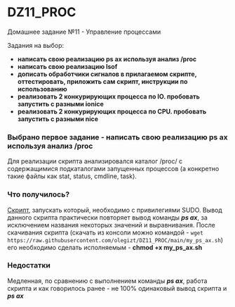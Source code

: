 # DZ11_PROC
Домашнее задание №11 - Управление процессами

Задания на выбор:

- **написать свою реализацию ps ax используя анализ /proc**
- **написать свою реализацию lsof**
- **дописать обработчики сигналов в прилагаемом скрипте, оттестировать, приложить сам скрипт, инструкции по использованию**
- **реализовать 2 конкурирующих процесса по IO. пробовать запустить с разными ionice**
- **реализовать 2 конкурирующих процесса по CPU. пробовать запустить с разными nice**


### Выбрано первое задание - написать свою реализацию ps ax используя анализ /proc

Для реализации скрипта анализировался каталог /proc/ с содержащимися подкаталогами запущенных процессов (а конкретно такие файлы как stat, status, cmdline, task).

### Что получилось?
[Скрипт](my_ps_ax.sh), запускать который, необходимо с привилегиями SUDO. Вывод данного скрипта практически повторяет вывод команды ***ps ax***, за исключением названия некоторых значений и выравнивания.
После скачивания скрипта (скачать из консоли можно командой - ``` wget https://raw.githubusercontent.com/olegizt/DZ11_PROC/main/my_ps_ax.sh ```) его необходимо сделать исполняемым - ****chmod +x my_ps_ax.sh****
### Недостатки
Медленная, по сравнению с выполнением команды ***ps ax***, работа скрипта и как говорилось ранее - не 100% одинаковый вывод скрипта и ***ps ax***
